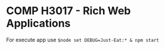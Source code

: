 # COMP H3017 - Rich Web Applications

For execute app use ```$node set DEBUG=Just-Eat:* & npm start```
